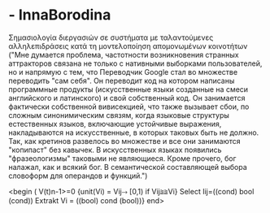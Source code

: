 # - InnaBorodina
Σημασιολογία διεργασιών σε συστήματα με ταλαντούμενες αλληλεπιδράσεις κατά τη μοντελοποίηση απομονωμένων κοινοτήτων
 ("Мне думается проблема, частотности возникновения странных аттракторов связана не только с нативными выборками пользователей, но и напрямую с тем, что Переводчик Google стал во множестве переводить "сам себя". Он переводит код на котором написаны программные продукты (искусственные языки созданные на смеси английского и латинского) и свой собственный код. Он занимается фактически собственной вивисекцией, что также вызывает сбои, по сложным синонимическим связям, когда языковые структуры естественных языков, включающие устойчивые выражения, накладываются на искусственные, в которых таковых быть не должно. Так, как кретинов развелось во множестве и все они занимаются "копипаст" без кавычек. В искусственных языках появились "фразеологизмы" таковыми не являющиеся. Кроме прочего, бог налажал, как и всякий бог. В семантической составляющей выбора словоформ для операндов и функций.")

 <begin ( V(t)n-1>=0 {unit(Vi) = Vij⤑ [0,1) if Vij⩰⩰Vi} Select Iij=((cond) bool (cond))
Extrakt Vi = ((bool) cond (bool))}
end>
